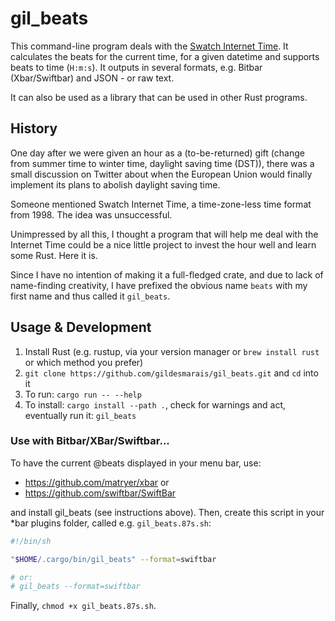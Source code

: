 # gil_beats

This command-line program deals with the [Swatch Internet Time](https://en.wikipedia.org/wiki/Swatch_Internet_Time).
It calculates the beats for the current time, for a given datetime and supports beats to time (`H:m:s`).
It outputs in several formats, e.g. Bitbar (Xbar/Swiftbar) and JSON - or raw text.

It can also be used as a library that can be used in other Rust programs.

## History

One day after we were given an hour as a (to-be-returned) gift (change from summer time to winter time, daylight saving time (DST)), there was a small discussion on Twitter about when the European Union would finally implement its plans to abolish daylight saving time.

Someone mentioned Swatch Internet Time, a time-zone-less time format from 1998. The idea was unsuccessful.

Unimpressed by all this, I thought a program that will help me deal with the Internet Time could be a nice little project to invest the hour well and learn some Rust. Here it is.

Since I have no intention of making it a full-fledged crate, and due to lack of name-finding creativity, I have prefixed the obvious name `beats` with my first name and thus called it `gil_beats`.

## Usage & Development

1. Install Rust (e.g. rustup, via your version manager or `brew install rust` or which method you prefer)
2. `git clone https://github.com/gildesmarais/gil_beats.git` and `cd` into it
3. To run: `cargo run -- --help`
4. To install: `cargo install --path .`, check for warnings and act, eventually run it: `gil_beats`

### Use with Bitbar/XBar/Swiftbar...

To have the current @beats displayed in your menu bar, use:

- <https://github.com/matryer/xbar> or
- <https://github.com/swiftbar/SwiftBar>

and install gil_beats (see instructions above). Then, create this script in your
\*bar plugins folder, called e.g. `gil_beats.87s.sh`:

```sh
#!/bin/sh

"$HOME/.cargo/bin/gil_beats" --format=swiftbar

# or:
# gil_beats --format=swiftbar
```

Finally, `chmod +x gil_beats.87s.sh`.
